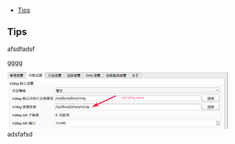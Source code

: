 <!-- vim-markdown-toc GitLab -->

- [Tips](#tips)

<!-- vim-markdown-toc -->

## Tips

<!-- [How to get across Great Fire Wall in Ubuntu20 with qv2ray](./gfw.md) -->

afsdfadsf

[gggg](./gfw.md)

![asdfasdf](./img/gfw.png)
adsfafsd
